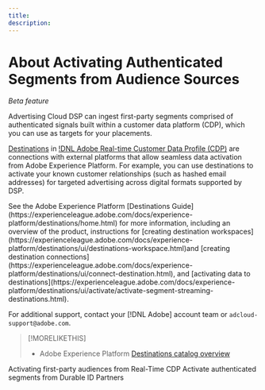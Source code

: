 ```yaml
---
title: 
description: 
---
```

# About Activating Authenticated Segments from Audience Sources

<!-- Doesn't specifically explain what you can do in our UI -->
*Beta feature*

Advertising Cloud DSP can ingest first-party segments comprised of authenticated signals built within a customer data platform (CDP), which you can use as targets for your placements.

[Destinations](https://experienceleague.adobe.com/docs/experience-platform/destinations/home.html) in [!DNL Adobe Real-time Customer Data Profile (CDP)](https://experienceleague.adobe.com/docs/experience-platform/rtcdp/overview.html) are connections with external platforms that allow seamless data activation from Adobe Experience Platform. For example, you can use destinations to activate your known customer relationships (such as hashed email addresses) for targeted advertising across digital formats supported by DSP.   

<!-- need link to our page in particular -->See the Adobe Experience Platform [Destinations Guide](https://experienceleague.adobe.com/docs/experience-platform/destinations/home.html) for more information, including an overview of the product, instructions for [creating destination workspaces](https://experienceleague.adobe.com/docs/experience-platform/destinations/ui/destinations-workspace.html)and [creating destination connections](https://experienceleague.adobe.com/docs/experience-platform/destinations/ui/connect-destination.html), and [activating data to destinations](https://experienceleague.adobe.com/docs/experience-platform/destinations/ui/activate/activate-segment-streaming-destinations.html). 

For additional support, contact your [!DNL Adobe] account team or `adcloud-support@adobe.com`.

>[!MORELIKETHIS]
>
>* Adobe Experience Platform [Destinations catalog overview](https://experienceleague.adobe.com/docs/experience-platform/destinations/catalog/overview.html)
<!-- new file -->Activating first-party audiences from Real-Time CDP
<!-- new file -->Activate authenticated segments from Durable ID Partners 
